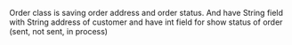 Order class is saving order address and order status. And have String field with String address of customer and have int field for show status of order (sent, not sent, in process)